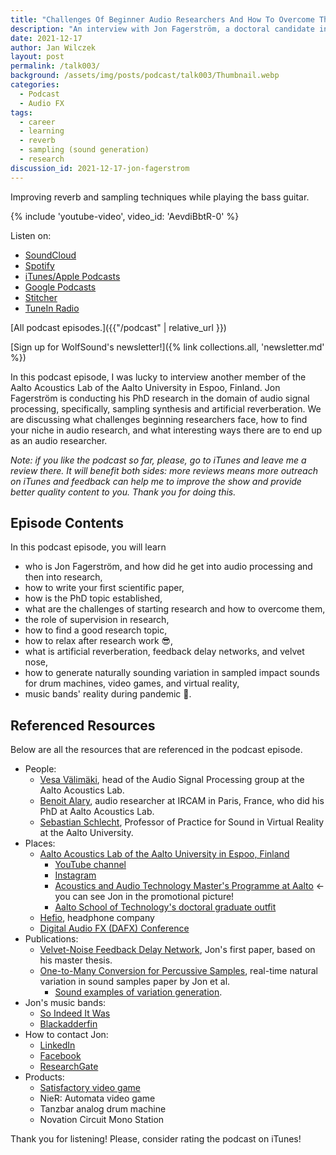 ```yaml
---
title: "Challenges Of Beginner Audio Researchers And How To Overcome Them With Jon Fagerström | WolfTalk #003"
description: "An interview with Jon Fagerström, a doctoral candidate in the Aalto Acoustics Lab researching algorithmic variation in sampling synthesis."
date: 2021-12-17
author: Jan Wilczek
layout: post
permalink: /talk003/
background: /assets/img/posts/podcast/talk003/Thumbnail.webp
categories:
  - Podcast
  - Audio FX
tags:
  - career
  - learning
  - reverb
  - sampling (sound generation)
  - research
discussion_id: 2021-12-17-jon-fagerstrom
---
```

Improving reverb and sampling techniques while playing the bass guitar.

{% include 'youtube-video', video_id: 'AevdiBbtR-0' %}

Listen on:

* [SoundCloud](https://soundcloud.com/jan-wilczek-wolf-sound/challenges-of-beginner-audio-researchers-and-how-to-overcome-them-with-jon-fagerstrom)
* [Spotify](https://open.spotify.com/episode/0OCibmk97PtwpCRyQHM2Ib?si=7eeb46c0c93c4c21)
* [iTunes/Apple Podcasts](https://podcasts.apple.com/pl/podcast/challenges-of-beginner-audio-researchers-and-how/id1595913701?i=1000545558911&l=pl)
* [Google Podcasts](https://podcasts.google.com/feed/aHR0cHM6Ly9mZWVkcy5zb3VuZGNsb3VkLmNvbS91c2Vycy9zb3VuZGNsb3VkOnVzZXJzOjEwNDU1MDEzNDgvc291bmRzLnJzcw/episode/dGFnOnNvdW5kY2xvdWQsMjAxMDp0cmFja3MvMTE4MTM0NDMxMg?sa=X&ved=0CAUQkfYCahgKEwiwquyYn_z0AhUAAAAAHQAAAAAQjAE)
* [Stitcher](https://www.stitcher.com/show/wolftalk-podcast-about-audio-programming-people-careers-learning/episode/challenges-of-beginner-audio-researchers-how-to-overcome-them-with-jon-fagerstrom-wolftalk-003-89155809)
* [TuneIn Radio](http://tun.in/pkRvm)

[All podcast episodes.]({{"/podcast" | relative_url }})

[Sign up for WolfSound's newsletter!]({% link collections.all, 'newsletter.md' %})

In this podcast episode, I was lucky to interview another member of the Aalto Acoustics Lab of the Aalto University in Espoo, Finland. Jon Fagerström is conducting his PhD research in the domain of audio signal processing, specifically, sampling synthesis and artificial reverberation. We are discussing what challenges beginning researchers face, how to find your niche in audio research, and what interesting ways there are to end up as an audio researcher.

*Note: if you like the podcast so far, please, go to iTunes and leave me a review there. It will benefit both sides: more reviews means more outreach on iTunes and feedback can help me to improve the show and provide better quality content to you. Thank you for doing this.*

## Episode Contents

In this podcast episode, you will learn
* who is Jon Fagerström, and how did he get into audio processing and then into research,
* how to write your first scientific paper,
* how is the PhD topic established,
* what are the challenges of starting research and how to overcome them,
* the role of supervision in research,
* how to find a good research topic,
* how to relax after research work 😎,
* what is artificial reverberation, feedback delay networks, and velvet nose,
* how to generate naturally sounding variation in sampled impact sounds for drum machines, video games, and virtual reality,
* music bands' reality during pandemic 🎸.


## Referenced Resources

Below are all the resources that are referenced in the podcast episode.

* People:
  * [Vesa Välimäki](http://users.spa.aalto.fi/vpv/), head of the Audio Signal Processing group at the Aalto Acoustics Lab.
  * [Benoit Alary](https://www.linkedin.com/in/benoitalary/), audio researcher at IRCAM in Paris, France, who did his PhD at Aalto Acoustics Lab.
  * [Sebastian Schlecht](https://www.sebastianjiroschlecht.com/), Professor of Practice for Sound in Virtual Reality at the Aalto University.
* Places:
  * [Aalto Acoustics Lab of the Aalto University in Espoo, Finland](https://www.aalto.fi/en/aalto-acoustics-lab)
    * [YouTube channel](https://www.youtube.com/channel/UCpo9G3kZ0qVXGPBIYdlJT9Q)
    * [Instagram](https://www.instagram.com/aaltoacousticslab/)
    * [Acoustics and Audio Technology Master's Programme at Aalto](https://www.aalto.fi/en/study-options/masters-programme-in-computer-communication-and-information-sciences-acoustics-and) <- you can see Jon in the promotional picture!
    * [Aalto School of Technology's doctoral graduate outfit](https://www.aalto.fi/en/aalto-university/dress-code-of-the-ceremonial-conferment-at-the-schools-of-technology)
  * [Hefio](https://www.hefio.com/), headphone company
  * [Digital Audio FX (DAFX) Conference](https://www.dafx.de/)
* Publications:
  * [Velvet-Noise Feedback Delay Network](https://www.researchgate.net/publication/344362637_Velvet-Noise_Feedback_Delay_Network), Jon's first paper, based on his master thesis.
  * [One-to-Many Conversion for Percussive Samples](https://www.researchgate.net/publication/354573343_One-to-Many_Conversion_for_Percussive_Samples), real-time natural variation in sound samples paper by Jon et al.
    * [Sound examples of variation generation](http://research.spa.aalto.fi/publications/papers/dafx21-one2many/).
* Jon's music bands:
  * [So Indeed It Was](https://soundcloud.com/so-indeed-it-was?ref=clipboard&p=i&c=0&si=CA0F1E2EC50649EEA5ABF289E41B2F3F&utm_source=clipboard&utm_medium=text&utm_campaign=social_sharing)
  * [Blackadderfin](https://soundcloud.com/blackadderfin?ref=clipboard&p=i&c=0&si=073FC23688CE4B168D0BCD096AA9AE12&utm_source=clipboard&utm_medium=text&utm_campaign=social_sharing)
* How to contact Jon:
  * [LinkedIn](https://www.linkedin.com/in/jonfagerstrom/)
  * [Facebook](https://www.facebook.com/jon.fagerstrom)
  * [ResearchGate](https://www.researchgate.net/profile/Jon-Fagerstroem-2)
* Products:
  * [Satisfactory video game](https://www.satisfactorygame.com/)
  * NieR: Automata video game
  * Tanzbar analog drum machine
  * Novation Circuit Mono Station

<!-- TODO: ## Transcript -->

Thank you for listening! Please, consider rating the podcast on iTunes!

